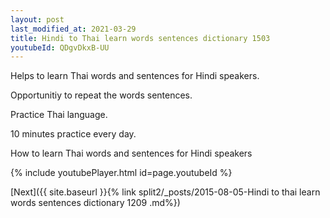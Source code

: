 ```yaml
---
layout: post
last_modified_at: 2021-03-29
title: Hindi to Thai learn words sentences dictionary 1503 
youtubeId: QDgvDkxB-UU
---
```

 
 
Helps to learn Thai words and sentences for Hindi speakers.

Opportunitiy to repeat the words sentences. 

Practice Thai language. 
 
10 minutes practice every day. 
 
How to learn Thai words and sentences for Hindi speakers 
 
{% include youtubePlayer.html id=page.youtubeId %}
 
 
[Next]({{ site.baseurl }}{% link  split2/_posts/2015-08-05-Hindi to thai learn words sentences dictionary 1209 .md%})
 
